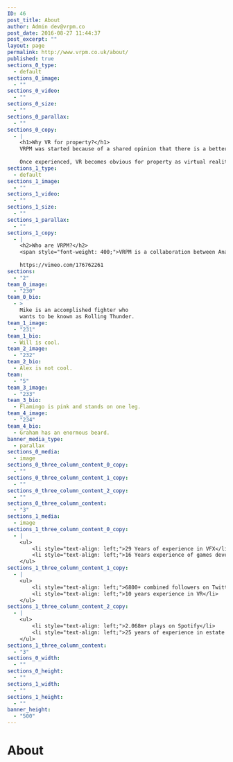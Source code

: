 ```yaml
---
ID: 46
post_title: About
author: Admin dev@vrpm.co
post_date: 2016-08-27 11:44:37
post_excerpt: ""
layout: page
permalink: http://www.vrpm.co.uk/about/
published: true
sections_0_type:
  - default
sections_0_image:
  - ""
sections_0_video:
  - ""
sections_0_size:
  - ""
sections_0_parallax:
  - ""
sections_0_copy:
  - |
    <h1>Why VR for property?</h1>
    VRPM was started because of a shared opinion that there is a better way to view property than just photographs, floor plans and blurb.
    
    Once experienced, VR becomes obvious for property as virtual reality enhances every situation where a photo is used for marketing. The ability to be able to get a real sense of space and volume without having to go there can help to reinforce and make decisions.
sections_1_type:
  - default
sections_1_image:
  - ""
sections_1_video:
  - ""
sections_1_size:
  - ""
sections_1_parallax:
  - ""
sections_1_copy:
  - |
    <h2>Who are VRPM?</h2>
    <span style="font-weight: 400;">VRPM is a collaboration between Analog Studio, a VR developer and two estate agents.  </span>
    
    https://vimeo.com/176762261
sections:
  - "2"
team_0_image:
  - "230"
team_0_bio:
  - >
    Mike is an accomplished fighter who
    wants to be known as Rolling Thunder.
team_1_image:
  - "231"
team_1_bio:
  - Will is cool.
team_2_image:
  - "232"
team_2_bio:
  - Alex is not cool.
team:
  - "5"
team_3_image:
  - "233"
team_3_bio:
  - Flamingo is pink and stands on one leg.
team_4_image:
  - "234"
team_4_bio:
  - Graham has an enormous beard.
banner_media_type:
  - parallax
sections_0_media:
  - image
sections_0_three_column_content_0_copy:
  - ""
sections_0_three_column_content_1_copy:
  - ""
sections_0_three_column_content_2_copy:
  - ""
sections_0_three_column_content:
  - "3"
sections_1_media:
  - image
sections_1_three_column_content_0_copy:
  - |
    <ul>
     	<li style="text-align: left;">29 Years of experience in VFX</li>
     	<li style="text-align: left;">16 Years experience of games development</li>
    </ul>
sections_1_three_column_content_1_copy:
  - |
    <ul>
     	<li style="text-align: left;">6800+ combined followers on Twitter</li>
     	<li style="text-align: left;">10 years experience in VR</li>
    </ul>
sections_1_three_column_content_2_copy:
  - |
    <ul>
     	<li style="text-align: left;">2.068m+ plays on Spotify</li>
     	<li style="text-align: left;">25 years of experience in estate agency</li>
    </ul>
sections_1_three_column_content:
  - "3"
sections_0_width:
  - ""
sections_0_height:
  - ""
sections_1_width:
  - ""
sections_1_height:
  - ""
banner_height:
  - "500"
---
```

<h1>About</h1>